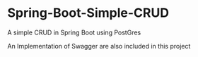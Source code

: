 # Spring-Boot-Simple-CRUD
A simple CRUD in Spring Boot using PostGres

An Implementation of Swagger are also included in this project
